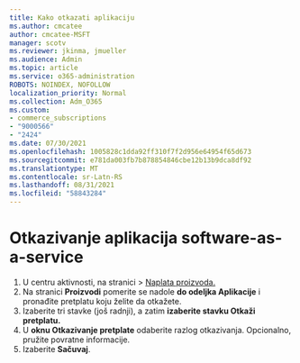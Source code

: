 ```yaml
---
title: Kako otkazati aplikaciju
ms.author: cmcatee
author: cmcatee-MSFT
manager: scotv
ms.reviewer: jkinma, jmueller
ms.audience: Admin
ms.topic: article
ms.service: o365-administration
ROBOTS: NOINDEX, NOFOLLOW
localization_priority: Normal
ms.collection: Adm_O365
ms.custom:
- commerce_subscriptions
- "9000566"
- "2424"
ms.date: 07/30/2021
ms.openlocfilehash: 1005828c1dda92ff310f7f2d956e64954f65d673
ms.sourcegitcommit: e781da003fb7b878854846cbe12b13b9dca8df92
ms.translationtype: MT
ms.contentlocale: sr-Latn-RS
ms.lasthandoff: 08/31/2021
ms.locfileid: "58843284"
---
```

# <a name="how-to-cancel-software-as-a-service-apps"></a>Otkazivanje aplikacija software-as-a-service

1. U centru aktivnosti, na stranici  >  [Naplata proizvoda.](https://go.microsoft.com/fwlink/p/?linkid=842054)
2. Na stranici **Proizvodi** pomerite se nadole **do odeljka Aplikacije** i pronađite pretplatu koju želite da otkažete. 
3. Izaberite tri stavke (još radnji), a zatim **izaberite stavku Otkaži pretplatu.**
4. U **oknu Otkazivanje pretplate** odaberite razlog otkazivanja. Opcionalno, pružite povratne informacije.
5. Izaberite **Sačuvaj**.
